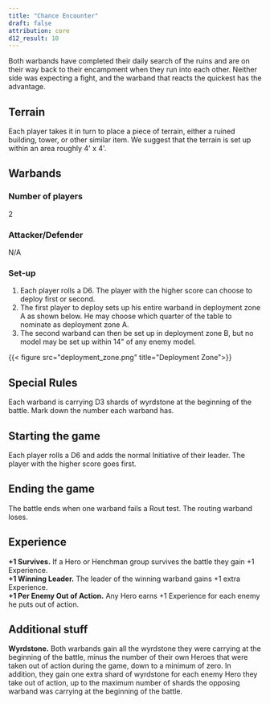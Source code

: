 ```yaml
---
title: "Chance Encounter"
draft: false
attribution: core
d12_result: 10
---
```

Both warbands have completed their daily search of the ruins and are on their way back to their encampment when they run into each other. Neither side was expecting a fight, and the warband that reacts the quickest has the advantage.
## Terrain
Each player takes it in turn to place a piece of terrain,
either a ruined building, tower, or other similar item.
We suggest that the terrain is set up within an area
roughly 4' x 4'.

## Warbands
### Number of players
2
### Attacker/Defender
N/A
### Set-up
1. Each player rolls a D6. The player with the higher score can choose to deploy first or second.
2. The first player to deploy sets up his entire warband in deployment zone A as shown below. He may choose which quarter of the table to nominate as deployment zone A.
3. The second warband can then be set up in deployment zone B, but no model may be set up within 14" of any enemy model.  

{{< figure src="deployment_zone.png" title="Deployment Zone">}}

## Special Rules
Each warband is carrying D3 shards of wyrdstone at the beginning of the battle. Mark down the number each warband has.
## Starting the game
Each player rolls a D6 and adds the normal Initiative of their leader. The player with the higher score goes first.
## Ending the game
The battle ends when one warband fails a Rout test. The routing warband loses.
## Experience
__+1 Survives.__ If a Hero or Henchman group survives the battle they gain +1 Experience.  
__+1 Winning Leader.__ The leader of the winning warband gains +1 extra Experience.  
__+1 Per Enemy Out of Action.__ Any Hero earns +1 Experience for each enemy he puts out of action.
## Additional stuff
__Wyrdstone.__ Both warbands gain all the wyrdstone they were carrying at the beginning of the battle, minus the number of their own Heroes that were taken out of action during the game, down to a minimum of zero. In addition, they gain one extra shard of wyrdstone for each enemy Hero they take out of action, up to the maximum number of shards the opposing warband was carrying at the beginning of the battle.